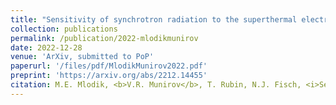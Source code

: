 ```yaml
---
title: "Sensitivity of synchrotron radiation to the superthermal electron population in mildly relativistic plasma"
collection: publications
permalink: /publication/2022-mlodikmunirov
date: 2022-12-28
venue: 'ArXiv, submitted to PoP'
paperurl: '/files/pdf/MlodikMunirov2022.pdf'
preprint: 'https://arxiv.org/abs/2212.14455'
citation: M.E. Mlodik, <b>V.R. Munirov</b>, T. Rubin, N.J. Fisch, <i>Sensitivity of synchrotron radiation to the superthermal electron population in mildly relativistic plasma</i>, arXiv:2212.14455, submitted to PoP (2022)
---
```

